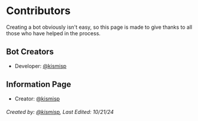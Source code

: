 # Contributors

Creating a bot obviously isn't easy, so this page is made to give thanks to all those who have helped in the process.

## Bot Creators
- Developer: [@kismisp](https://discordapp.com/users/1206865169846632450)

## Information Page
- Creator: [@kismisp](https://discordapp.com/users/1206865169846632450)


###### Created by: [@kismisp](https://discordapp.com/users/1206865169846632450), Last Edited: 10/21/24
